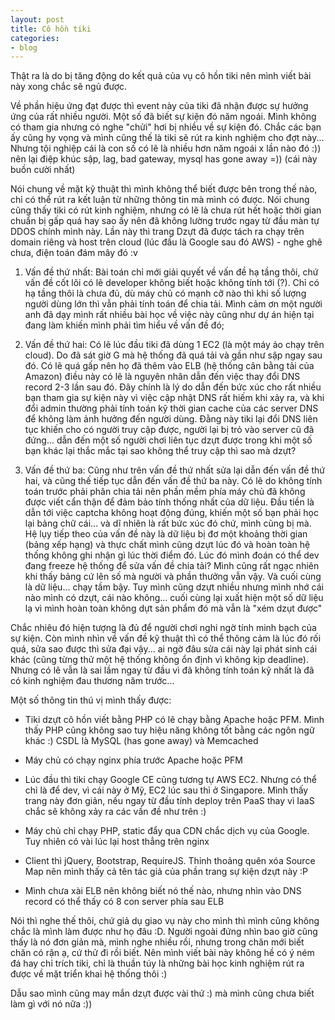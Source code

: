 ```yaml
---
layout: post
title: Cô hồn tiki
categories:
- blog
---
```


Thật ra là do bị tăng động do kết quả của vụ cô hồn tiki nên mình viết bài này xong chắc sẽ ngủ được.

Về phần hiệu ứng đạt được thì event này của tiki đã nhận được sự hưởng ứng của rất nhiều người. Một số đã biết sự kiện đó năm ngoái. Mình không có tham gia nhưng có nghe "chửi" hơi bị nhiều về sự kiện đó. Chắc các bạn ấy cũng hy vọng và mình cũng thế là tiki sẽ rút ra kinh nghiệm cho đợt này... Nhưng tội nghiệp cái là con số có lẽ là nhiều hơn năm ngoái x lần nào đó :)) nên lại điệp khúc sập, lag, bad gateway, mysql has gone away =)) (cái này buồn cười nhất)

Nói chung về mặt kỹ thuật thì mình không thể biết được bên trong thế nào, chỉ có thể rút ra kết luận từ những thông tin mà mình có được. Nói chung cũng thấy tiki có rút kinh nghiệm, nhưng có lẽ là chưa rút hết hoặc thời gian chuẩn bị gấp quá hay sao ấy nên đã không lường trước ngay từ đầu màn tự DDOS chính mình này. Lần này thì trang Dzựt đã được tách ra chạy trên domain riêng và host trên cloud (lúc đầu là Google sau đó AWS) - nghe ghê chưa, điện toán đám mây đó :v

1. Vấn đề thứ nhất: Bài toán chỉ mới giải quyết về vấn đề hạ tầng thôi, chứ vấn đề cốt lõi có lẽ developer không biết hoặc không tính tới (?). Chỉ có hạ tầng thôi là chưa đủ, dù máy chủ có mạnh cỡ nào thì khi số lượng người dùng lớn thì vẫn phải tính toán để chia tải. Mình cảm ơn một người anh đã dạy mình rất nhiều bài học về việc này cũng như dự án hiện tại đang làm khiến mình phải tìm hiểu về vấn đề đó;

2. Vấn đề thứ hai: Có lẽ lúc đầu tiki đã dùng 1 EC2 (là một máy ảo chạy trên cloud). Do đã sát giờ G mà hệ thống đã quá tải và gần như sập ngay sau đó. Có lẽ quá gấp nên họ đã thêm vào ELB (hệ thống cân bằng tải của Amazon) điều này có lẽ là nguyên nhân dẫn đến việc thay đổi DNS record 2-3 lần sau đó. Đây chính là lý do dẫn đến bức xúc cho rất nhiều bạn tham gia sự kiện này vì việc cập nhật DNS rất hiếm khi xảy ra, và khi đổi admin thường phải tính toán kỹ thời gian cache của các server DNS để không làm ảnh hưởng đến người dùng. Đằng này tiki lại đổi DNS liên tục khiến cho có người truy cập được, người lại bị trỏ vào server cũ đã đứng... dẫn đến một số người chơi liên tục dzựt được trong khi một số bạn khác lại thắc mắc tại sao không thể truy cập thì sao mà dzựt?

3. Vấn đề thứ ba: Cũng như trên vấn đề thứ nhất sửa lại dẫn đến vấn đề thứ hai, và cũng thế tiếp tục dẫn đến vấn đề thứ ba này. Có lẽ do không tính toán trước phải phân chia tải nên phần mềm phía máy chủ đã không được viết cẩn thận để đảm bảo tính thống nhất của dữ liệu. Đầu tiền là dẫn tới việc captcha không hoạt động đúng, khiến một số bạn phải học lại bảng chữ cái... và dĩ nhiên là rất bức xúc đó chứ, mình cũng bị mà. Hệ lụy tiếp theo của vấn đề này là dữ liệu bị đơ một khoảng thời gian (bảng xếp hạng) và thực chất mình cũng dzựt lúc đó và hoàn toàn hệ thống không ghi nhận gì lúc thời điểm đó. Lúc đó mình đoán có thể dev đang freeze hệ thống để sửa vấn đề chia tải? Mình cũng rất ngạc nhiên khi thấy bảng cứ lên số mà người và phần thưởng vẫn vậy. Và cuối cùng là dữ liệu... chạy tầm bậy. Tuy mình cũng dzựt nhiều nhưng mình nhớ cái nào mình có dzựt, cái nào không... cuối cùng lại xuất hiện một số dữ liệu lạ vì mình hoàn toàn không dựt sản phẩm đó mà vẫn là "xém dzụt được"

Chắc nhiêu đó hiện tượng là đủ để người chơi nghi ngờ tính minh bạch của sự kiện. Còn mình nhìn về vấn đề kỹ thuật thì có thể thông cảm là lúc đó rối quá, sửa sao được thì sửa đại vậy... ai ngờ đâu sửa cái này lại phát sinh cái khác (cũng từng thử một hệ thống không ổn định vì không kịp deadline). Nhưng có lẽ vẫn là sai lầm ngay từ đầu vì đã không tính toán kỹ nhất là đã có kinh nghiệm đau thương năm trước...

Một số thông tin thú vị mình thấy được:

* Tiki dzựt cô hồn viết bằng PHP có lẽ chạy bằng Apache hoặc PFM. Mình thấy PHP cũng không sao tuy hiệu năng không tốt bằng các ngôn ngữ khác :)
CSDL là MySQL (has gone away) và Memcached

* Máy chủ có chạy nginx phía trước Apache hoặc PFM

* Lúc đầu thì tiki chạy Google CE cũng tương tự AWS EC2. Nhưng có thể chỉ là để dev, vì cái này ở Mỹ, EC2 lúc sau thì ở Singapore. Mình thấy trang này đơn giản, nếu ngay từ đầu tính deploy trên PaaS thay vì IaaS chắc sẽ không xảy ra các vần đề như trên :)

* Máy chủ chỉ chạy PHP, static đẩy qua CDN chắc dịch vụ của Google. Tuy nhiên có vài lúc lại host thẳng trên nginx

* Client thì jQuery, Bootstrap, RequireJS. Thỉnh thoảng quên xóa Source Map nên mình thấy cả tên tác giả của phần trang sự kiện dzựt này :P

* Mình chưa xài ELB nên không biết nó thế nào, nhưng nhìn vào DNS record có thể thấy có 8 con server phía sau ELB

Nói thì nghe thế thôi, chứ giả dụ giao vụ này cho mình thì mình cũng không chắc là mình làm được như họ đâu :D. Người ngoài đứng nhìn bao giờ cũng thấy là nó đơn giản mà, mình nghe nhiều rồi, nhưng trong chăn mới biết chăn có rận ạ, cứ thử đi rồi biết. Nên mình viết bài này không hề có ý ném đá hay chỉ trích tiki, chỉ là thuần túy là những bài học kinh nghiệm rút ra được về mặt triển khai hệ thống thôi :)

Dẫu sao mình cũng may mắn dzựt được vài thứ :) mà mình cũng chưa biết làm gì với nó nữa :))